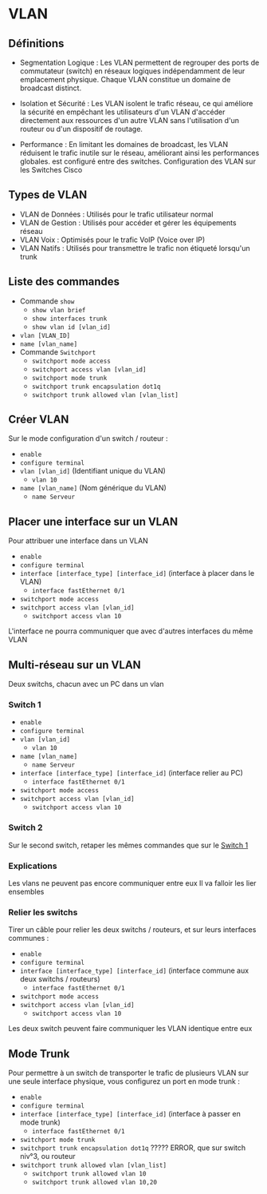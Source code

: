 # VLAN
## Définitions
-	Segmentation Logique : Les VLAN permettent de regrouper des ports de commutateur (switch) en réseaux logiques indépendamment de leur emplacement physique. Chaque VLAN constitue un domaine de broadcast distinct.

-	Isolation et Sécurité : Les VLAN isolent le trafic réseau, ce qui améliore la sécurité en empêchant les utilisateurs d'un VLAN d'accéder directement aux ressources d'un autre VLAN sans l'utilisation d'un routeur ou d'un dispositif de routage.

-	Performance : En limitant les domaines de broadcast, les VLAN réduisent le trafic inutile sur le réseau, améliorant ainsi les performances globales.
est configuré entre des switches.
Configuration des VLAN sur les Switches Cisco
## Types de VLAN
-	VLAN de Données : Utilisés pour le trafic utilisateur normal
-	VLAN de Gestion : Utilisés pour accéder et gérer les équipements réseau
-	VLAN Voix : Optimisés pour le trafic VoIP (Voice over IP)
-	VLAN Natifs : Utilisés pour transmettre le trafic non étiqueté lorsqu'un trunk

## Liste des commandes
- Commande `show`
  - `show vlan brief`
  - `show interfaces trunk`
  - `show vlan id [vlan_id]`
- `vlan [VLAN_ID]`
- `name [vlan_name]`
- Commande `Switchport`
  - `switchport mode access`
  - `switchport access vlan [vlan_id]`
  - `switchport mode trunk`
  - `switchport trunk encapsulation dot1q`
  - `switchport trunk allowed vlan [vlan_list]`

## Créer VLAN
Sur le mode configuration d'un switch / routeur :
- `enable`
- `configure terminal`
- `vlan [vlan_id]` (Identifiant unique du VLAN)
  - `vlan 10`
- `name [vlan_name]` (Nom générique du VLAN)
  - `name Serveur`

## Placer une interface sur un VLAN
Pour attribuer une interface dans un VLAN
- `enable`
- `configure terminal`
- `interface [interface_type] [interface_id]` (interface à placer dans le VLAN)
  - `interface fastEthernet 0/1`
- `switchport mode access`
- `switchport access vlan [vlan_id]`
  - `switchport access vlan 10`

L'interface ne pourra communiquer que avec d'autres interfaces du même VLAN

## Multi-réseau sur un VLAN
Deux switchs, chacun avec un PC dans un vlan
### Switch 1
- `enable`
- `configure terminal`
- `vlan [vlan_id]`
  - `vlan 10`
- `name [vlan_name]`
  - `name Serveur`
- `interface [interface_type] [interface_id]` (interface relier au PC)
  - `interface fastEthernet 0/1`
- `switchport mode access`
- `switchport access vlan [vlan_id]`
  - `switchport access vlan 10`
  
### Switch 2
Sur le second switch, retaper les mêmes commandes que sur le [Switch 1](#Switch-1)
### Explications
Les vlans ne peuvent pas encore communiquer entre eux
Il va falloir les lier ensembles
### Relier les switchs
Tirer un câble pour relier les deux switchs / routeurs, et sur leurs interfaces communes :
- `enable`
- `configure terminal`
- `interface [interface_type] [interface_id]` (interface commune aux deux switchs / routeurs)
  - `interface fastEthernet 0/1`
- `switchport mode access`
- `switchport access vlan [vlan_id]`
  - `switchport access vlan 10`

Les deux switch peuvent faire communiquer les VLAN identique entre eux

## Mode Trunk
Pour permettre à un switch de transporter le trafic de plusieurs VLAN sur une seule interface physique, vous configurez un port en mode trunk :
- `enable`
- `configure terminal`
- `interface [interface_type] [interface_id]` (interface à passer en mode trunk)
  - `interface fastEthernet 0/1`
- `switchport mode trunk`
- `switchport trunk encapsulation dot1q`        ????? ERROR, que sur switch niv°3, ou routeur
- `switchport trunk allowed vlan [vlan_list]`
  - `switchport trunk allowed vlan 10`
  - `switchport trunk allowed vlan 10,20`